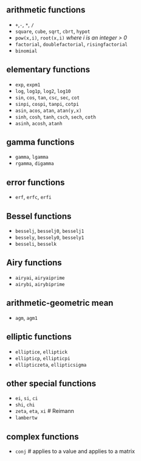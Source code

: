 ## arithmetic functions

- `+`,`-`, `*`, `/`
- `square`, `cube`, `sqrt`, `cbrt`, `hypot`
- `pow(x,i)`, `root(x,i)` _where i is an integer > 0_
- `factorial`, `doublefactorial`, `risingfactorial`
- `binomial`

## elementary functions

- `exp`, `expm1`
- `log`, `log1p`, `log2`, `log10`
- `sin`, `cos`, `tan`, `csc`, `sec`, `cot`
- `sinpi`, `cospi`, `tanpi`, `cotpi`
- `asin`, `acos`, `atan`, `atan(y,x)`
- `sinh`, `cosh`, `tanh`, `csch`, `sech`, `coth`
- `asinh`, `acosh`, `atanh`

## gamma functions

- `gamma`, `lgamma`
- `rgamma`, `digamma`

## error functions

- `erf`, `erfc`, `erfi`

## Bessel functions

- `besselj`, `besselj0`, `besselj1`
- `bessely`, `bessely0`, `bessely1`
- `besseli`, `besselk`
       
## Airy functions

- `airyai`, `airyaiprime`
- `airybi`, `airybiprime`

## arithmetic-geometric mean

- `agm`, `agm1`

## elliptic functions

- `elliptice`, `elliptick`
- `ellipticp`, `ellipticpi`
- `ellipticzeta`, `ellipticsigma`

## other special functions

- `ei`, `si`, `ci`
- `shi`, `chi`
- `zeta`, `eta`, `xi`    # Reimann
- `lambertw`

## complex functions

- `conj` # applies to a value and applies to a matrix
